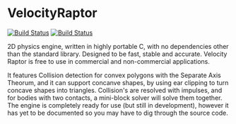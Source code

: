 # VelocityRaptor
[![Build Status](https://upload.wikimedia.org/wikipedia/commons/f/f8/License_icon-mit-88x31-2.svg)]()
[![Build Status](https://travis-ci.org/Mithreindeir/VelocityRaptor.svg?branch=master)](https://travis-ci.org/Mithreindeir/VelocityRaptor)


2D physics engine, written in highly portable C, with no dependencies other than the standard library. Designed to be fast, stable and accurate. Velocity Raptor is free to use in commercial and non-commercial applications.

It features Collision detection for convex polygons with the Separate Axis Theorum, and it can support concanve shapes, by using ear clipping to turn concave shapes into triangles. Collision's are resolved with impulses, and for bodies with two contacts, a mini-block solver will solve them together. The engine is completely ready for use (but still in development), however it has yet to be documented so you may have to dig through the source code. 

